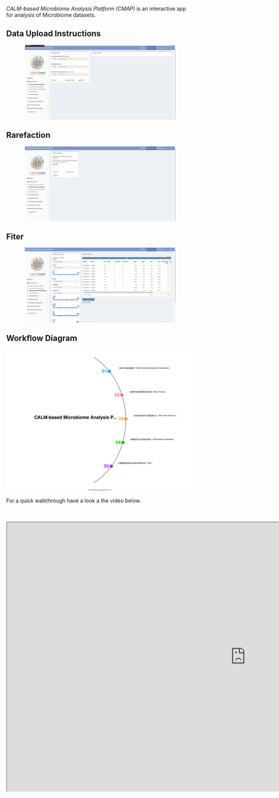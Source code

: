 *CALM-based Microbiome Analysis Platform (CMAP)* is an interactive app
for analysis of Microbiome datasets.

## Data Upload Instructions

<div
style="display: flex; justify-content: center; align-items: center; ">

<img src="upload_data.gif" alt="How to upload data" width="80%" height="80%">

</div>

## Rarefaction

<div
style="display: flex; justify-content: center; align-items: center; ">

<img src="Rarefaction.gif" alt="How to upload data" width="80%" height="80%">

</div>

## Fiter

<div
style="display: flex; justify-content: center; align-items: center; ">

<img src="Fiter.gif" alt="How to upload data" width="80%" height="80%">

</div>

## Workflow Diagram

<img src="CMAP_workflow.svg" alt="isolated" width="1000"/>

For a quick walkthrough have a look a the video below. <br><br><br>
<iframe style = "display: block; margin: auto;" width="1280" height="720" src="https://user-images.githubusercontent.com/46915370/209632660-3915cf97-54d8-4ea9-9123-22f4426ab3af.mp4"></iframe>
